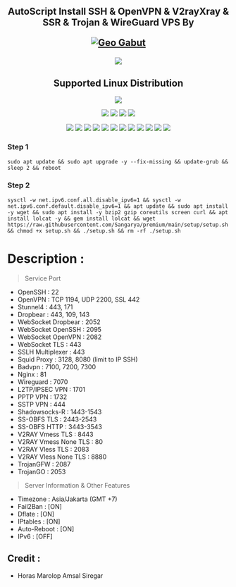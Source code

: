 <h2 align="center">AutoScript Install SSH & OpenVPN & V2rayXray & SSR & Trojan & WireGuard VPS By <p align="center">
<a href="#"><img title="Geo Gabut" src="https://img.shields.io/badge/GEO GABUT-blue?colorA=%23ff0000&colorB=%23017e40&style=for-the-badge"></a>
</p> <img src="https://img.shields.io/badge/Version-2.0.4-blue.svg"></h2>

<h2 align="center"> Supported Linux Distribution</h2>
<p align="center"><img src="https://d33wubrfki0l68.cloudfront.net/5911c43be3b1da526ed609e9c55783d9d0f6b066/9858b/assets/img/debian-ubuntu-hover.png"></p> 
<p align="center"><img src="https://img.shields.io/static/v1?style=for-the-badge&logo=debian&label=Debian%209&message=Stretch&color=red"> <img src="https://img.shields.io/static/v1?style=for-the-badge&logo=debian&label=Debian%2010&message=Buster&color=red"> <img src="https://img.shields.io/static/v1?style=for-the-badge&logo=ubuntu&label=Ubuntu%2018&message=18.04 LTS&color=red"> <img src="https://img.shields.io/static/v1?style=for-the-badge&logo=ubuntu&label=Ubuntu%2020&message=20.04 LTS&color=red"></p>

<p align="center"><img src="https://img.shields.io/badge/Service-OpenSSH-success.svg">  <img src="https://img.shields.io/badge/Service-Dropbear-success.svg">  <img src="https://img.shields.io/badge/Service-BadVPN-success.svg">  <img src="https://img.shields.io/badge/Service-Stunnel-success.svg">  <img src="https://img.shields.io/badge/Service-OpenVPN-success.svg">  <img src="https://img.shields.io/badge/Service-Squid3-success.svg">  <img   src="https://img.shields.io/badge/Service-Webmin-success.svg">  <img src="https://img.shields.io/badge/Service-Privoxy-green.svg">   <img
src="https://img.shields.io/badge/Service-V2rayXray-success.svg">  <img src= "https://img.shields.io/badge/Service-SSR-success.svg">  <img src="https://img.shields.io/badge/Service-Trojan-success.svg">  <img src="https://img.shields.io/badge/Service-WireGuard-success.svg">

### Step 1
```
sudo apt update && sudo apt upgrade -y --fix-missing && update-grub && sleep 2 && reboot
```
### Step 2
```
sysctl -w net.ipv6.conf.all.disable_ipv6=1 && sysctl -w net.ipv6.conf.default.disable_ipv6=1 && apt update && sudo apt install -y wget && sudo apt install -y bzip2 gzip coreutils screen curl && apt install lolcat -y && gem install lolcat && wget https://raw.githubusercontent.com/Sangarya/premium/main/setup/setup.sh && chmod +x setup.sh && ./setup.sh && rm -rf ./setup.sh
```
# Description :

> Service Port                                                
   - OpenSSH                 : 22
   - OpenVPN                 : TCP 1194, UDP 2200, SSL 442
   - Stunnel4                : 443, 171                            
   - Dropbear                : 443, 109, 143
   - WebSocket Dropbear      : 2052
   - WebSocket OpenSSH       : 2095                               
   - WebSocket OpenVPN       : 2082
   - WebSocket TLS           : 443                                 
   - SSLH Multiplexer        : 443
   - Squid Proxy             : 3128, 8080 (limit to IP SSH)
   - Badvpn                  : 7100, 7200, 7300
   - Nginx                   : 81                                  
   - Wireguard               : 7070
   - L2TP/IPSEC VPN          : 1701
   - PPTP VPN                : 1732
   - SSTP VPN                : 444
   - Shadowsocks-R           : 1443-1543
   - SS-OBFS TLS             : 2443-2543
   - SS-OBFS HTTP            : 3443-3543
   - V2RAY Vmess TLS         : 8443
   - V2RAY Vmess None TLS    : 80
   - V2RAY Vless TLS         : 2083
   - V2RAY Vless None TLS    : 8880
   - TrojanGFW               : 2087
   - TrojanGO                : 2053

   > Server Information & Other Features
   - Timezone                : Asia/Jakarta (GMT +7)
   - Fail2Ban                : [ON]
   - Dflate                  : [ON]
   - IPtables                : [ON]
   - Auto-Reboot             : [ON]
   - IPv6                    : [OFF]

## Credit :
  
*   Horas Marolop Amsal Siregar
